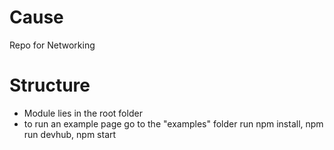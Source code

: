 # Cause

Repo for Networking

# Structure

* Module lies in the root folder
* to run an example page go to the "examples" folder run npm install, npm run devhub, npm start


